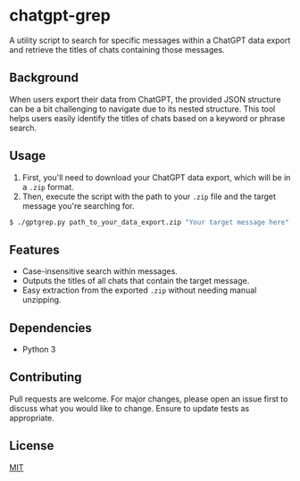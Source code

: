 # chatgpt-grep

A utility script to search for specific messages within a ChatGPT data export and retrieve the titles of chats containing those messages.

## Background

When users export their data from ChatGPT, the provided JSON structure can be a bit challenging to navigate due to its nested structure. This tool helps users easily identify the titles of chats based on a keyword or phrase search.

## Usage

1. First, you'll need to download your ChatGPT data export, which will be in a `.zip` format.
2. Then, execute the script with the path to your `.zip` file and the target message you're searching for.

```bash
$ ./gptgrep.py path_to_your_data_export.zip "Your target message here"
```

## Features

- Case-insensitive search within messages.
- Outputs the titles of all chats that contain the target message.
- Easy extraction from the exported `.zip` without needing manual unzipping.
  
## Dependencies

- Python 3

## Contributing

Pull requests are welcome. For major changes, please open an issue first to discuss what you would like to change. Ensure to update tests as appropriate.

## License

[MIT](https://choosealicense.com/licenses/mit/)
